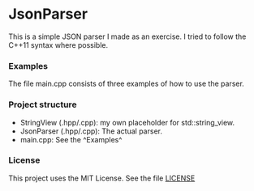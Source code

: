 # JsonParser
This is a simple JSON parser I made as an exercise. I tried to follow the C++11 syntax where possible.

### Examples
The file main.cpp consists of three examples of how to use the parser.

### Project structure
* StringView (.hpp/.cpp): my own placeholder for std::string_view.
* JsonParser (.hpp/.cpp): The actual parser.
* main.cpp: See the ^Examples^

### License
This project uses the MIT License. See the file [LICENSE](LICENSE)